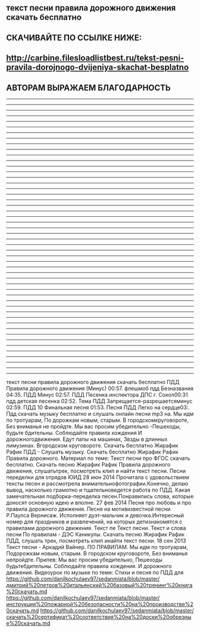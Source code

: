 текст песни правила дорожного движения скачать бесплатно
--------------------------------------------------
СКАЧИВАЙТЕ ПО ССЫЛКЕ НИЖЕ:
--------------------------------------------------
http://carbine.filesloadlistbest.ru/tekst-pesni-pravila-dorojnogo-dvijeniya-skachat-besplatno
--------------------------------------------------
АВТОРАМ ВЫРАЖАЕМ БЛАГОДАРНОСТЬ
--------------------------------------------------
--------------------------------------------------
--------------------------------------------------
--------------------------------------------------
--------------------------------------------------
--------------------------------------------------
--------------------------------------------------
--------------------------------------------------
--------------------------------------------------
--------------------------------------------------
--------------------------------------------------
--------------------------------------------------
--------------------------------------------------
--------------------------------------------------
--------------------------------------------------
--------------------------------------------------
--------------------------------------------------
--------------------------------------------------
--------------------------------------------------
--------------------------------------------------
--------------------------------------------------
--------------------------------------------------
--------------------------------------------------
--------------------------------------------------
--------------------------------------------------
--------------------------------------------------
--------------------------------------------------
--------------------------------------------------
--------------------------------------------------
--------------------------------------------------
--------------------------------------------------
--------------------------------------------------
--------------------------------------------------
--------------------------------------------------
--------------------------------------------------
--------------------------------------------------
--------------------------------------------------
--------------------------------------------------
--------------------------------------------------
--------------------------------------------------
--------------------------------------------------
--------------------------------------------------
--------------------------------------------------
--------------------------------------------------
--------------------------------------------------
--------------------------------------------------
--------------------------------------------------
--------------------------------------------------
--------------------------------------------------
--------------------------------------------------
--------------------------------------------------
текст песни правила дорожного движения скачать бесплатно ПДД  Правила дорожного движения (Минус) 00:57. флешмоб пдд  Безназвания 04:35. ПДД  Минус 02:57. ПДД  Песенка инспектора ДПС г. Сокол00:31. пдд  детская песенка 02:52. Тема ПДД  Запрещается-разрешаетсяминус 02:59. ПДД 10  Финальная песня 01:53. Песня ПДД  Легко на сердце03:. Пдд скачать музыку бесплатно и слушать онлайн песни mp3 на. Мы идм по тротуарам, По дорожкам новым, старым. В городскомкруговороте, Без вниманья не пройдте. Мы вас просим убедительно -Пешеходы, будьте бдительны. Соблюдайте правила хождения И дорожногодвижения. Едут папы на машинах, Звзды в длинных лимузинах. Вгородском круговороте. Скачать бесплатно Жирафик Рафик  ПДД - Слушать музыку. Скачать бесплатно Жирафик Рафик  Правила дорожного. Материал по теме: Текст песни про ФГОС  скачать бесплатно. Скачать песню Жирафик Рафик  Правила дорожного движения, слушатьтрек, посмотреть клип и найти текст песни. Песни переделки для отрядов ЮИД
28 июн 2014  Прочитала с удовольствием тексты песен и рассмотрела внимательнофотографии.Конечно, делаю вывод, насколько грамотно и тщательноведется работа по ПДД. Какая замечательная подборка-переделка песен.Понравились слова, которые доносят основную идею и вполне. 27 фев 2014  Песня про любовь и про правила дорожного движения. Песня на мотивизвестной песни Р.Паулса Вернисаж. Исполняет дуэт-мальчик и девочка.Интересный номер для праздников и развлечений, на которых детизнакомятся с правилами дорожного движения. Текст пе Текст песни. Текст и слова песни По правилам - ДЭС Каникулы. Скачать песню Жирафик Рафик  ПДД, слушать трек, посмотреть клип инайти текст песни. 18 сен 2013  Текст песни - Аркадий Вайнер. ПО ПРАВИЛАМ. Мы идм по тротуарам, Подорожкам новым, старым. В городском круговороте, Без вниманья непройдте. Припев: Мы вас просим убедительно, Пешеходы будьтебдительны. Соблюдайте правила хождения. И дорожного движения. Видеоурок по музыке по теме: Стихи и песня по ПДД для
https://github.com/danilkochulaev97/sedanmiata/blob/master/дмитрий%20петров%20итальянский%20базовый%20тренинг%20книга%20скачать.md
https://github.com/danilkochulaev97/sedanmiata/blob/master/инструкция%20пожарной%20безопасности%20на%20производстве%20скачать.md
https://github.com/danilkochulaev97/sedanmiata/blob/master/скачать%20сертификат%20соответствия%20на%20доски%20обрезные%20скачать.md
